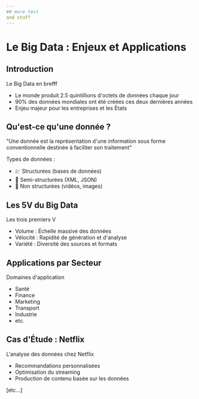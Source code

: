 ```yaml
---
## more text
and stuff
---
```


# Le Big Data : Enjeux et Applications

## Introduction

Le Big Data en brefff

<!-- slide:break-50 -->
<!-- slide:break -->
- Le monde produit 2.5 quintillions d'octets de données chaque jour
- 90% des données mondiales ont été créées ces deux dernières années
- Enjeu majeur pour les entreprises et les États

## Qu'est-ce qu'une donnée ?

"Une donnée est la représentation d'une information sous forme conventionnelle destinée à faciliter son traitement"

<!-- slide:break-60 -->

Types de données :
- 💹 Structurées (bases de données)
- 📄 Semi-structurées (XML, JSON)
- 📼 Non structurées (vidéos, images)

## Les 5V du Big Data

Les trois premiers V

<!-- slide:break-50 -->

- Volume : Échelle massive des données
- Vélocité : Rapidité de génération et d'analyse
- Variété : Diversité des sources et formats

## Applications par Secteur

Domaines d'application

<!-- slide:break-60 -->

- Santé
- Finance
- Marketing
- Transport
- Industrie
- etc.

## Cas d'Étude : Netflix

L'analyse des données chez Netflix

<!-- slide:break-50 -->

- Recommandations personnalisées
- Optimisation du streaming
- Production de contenu basée sur les données

[etc...]